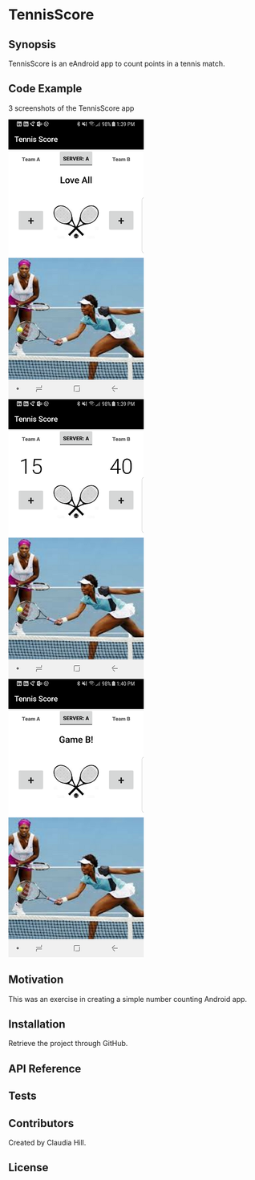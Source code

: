 # TennisScore

## Synopsis

TennisScore is an eAndroid app to count points in a tennis match.

## Code Example

3 screenshots of the TennisScore app

![Beginning Screen](https://github.com/hillc255/TennisScore/blob/master/app/src/main/res/drawable/readme1.png)
![Tennis score in progress](https://github.com/hillc255/TennisScore/blob/master/app/src/main/res/drawable/readme2.png)
![Tennis score game](https://github.com/hillc255/TennisScore/blob/master/app/src/main/res/drawable/readme3.png)

## Motivation

This was an exercise in creating a simple number counting Android app.

## Installation

Retrieve the project through GitHub.

## API Reference

## Tests

## Contributors

Created by Claudia Hill.

## License
